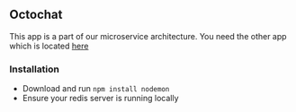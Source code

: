 ## Octochat

This app is a part of our microservice architecture. You need the other app which is located [here](http://github.com/kpearson/octochat)

### Installation
* Download and run `npm install nodemon`
* Ensure your redis server is running locally
